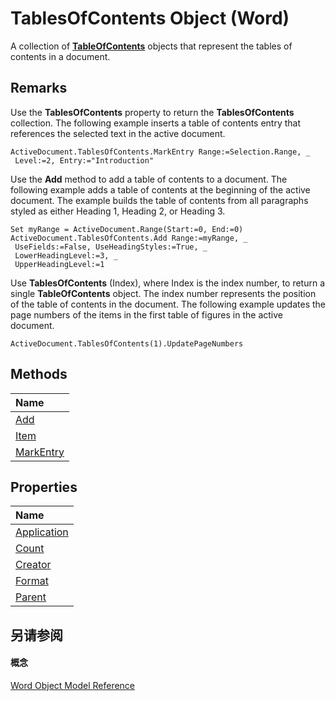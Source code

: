 
# TablesOfContents Object (Word)

A collection of  **[TableOfContents](629a03c1-ae97-649d-7ec4-25210b4b9ecd.md)** objects that represent the tables of contents in a document.


## Remarks

Use the  **TablesOfContents** property to return the **TablesOfContents** collection. The following example inserts a table of contents entry that references the selected text in the active document.


```
ActiveDocument.TablesOfContents.MarkEntry Range:=Selection.Range, _ 
 Level:=2, Entry:="Introduction"
```

Use the  **Add** method to add a table of contents to a document. The following example adds a table of contents at the beginning of the active document. The example builds the table of contents from all paragraphs styled as either Heading 1, Heading 2, or Heading 3.




```
Set myRange = ActiveDocument.Range(Start:=0, End:=0) 
ActiveDocument.TablesOfContents.Add Range:=myRange, _ 
 UseFields:=False, UseHeadingStyles:=True, _ 
 LowerHeadingLevel:=3, _ 
 UpperHeadingLevel:=1
```

Use  **TablesOfContents** (Index), where Index is the index number, to return a single **TableOfContents** object. The index number represents the position of the table of contents in the document. The following example updates the page numbers of the items in the first table of figures in the active document.




```
ActiveDocument.TablesOfContents(1).UpdatePageNumbers
```


## Methods



|**Name**|
|:-----|
|[Add](a5954a99-ee43-3b8d-4d81-d12f889021b4.md)|
|[Item](0e3f755f-f538-2c58-3216-00e38158df9b.md)|
|[MarkEntry](ef8e1d14-82b0-d1f8-8aaf-e2e1b4079c2b.md)|

## Properties



|**Name**|
|:-----|
|[Application](65d4f4e9-5648-6834-3237-a99a6dc6176d.md)|
|[Count](08f54a19-3e58-4070-23f3-4242117c3368.md)|
|[Creator](6ab6dab7-bc24-bae2-c1b6-a3b2f23f23f7.md)|
|[Format](ea94f93f-3fce-2b21-1f8b-675d5d3de96e.md)|
|[Parent](fa32e8cf-bee3-a323-7c64-e89f3a61ed17.md)|

## 另请参阅


#### 概念


[Word Object Model Reference](be452561-b436-bb9b-6f94-3faa9a74a6fd.md)